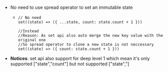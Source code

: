 - No need to use spread operator to set an immutable state
	- ```
	  // No need
	  set((state) => ({ ...state, count: state.count + 1 }))
	  
	  //Instead
	  //Reason: As set api also auto merge the new key value with the original one
	  //So spread operator to clone a new state is not neccessary
	  set((state) => ({ count: state.count + 1 }))
	  ```
- **Notices**: set api also support for deep level 1 which mean it's only supported ["state","count"] but not supported ["state","]